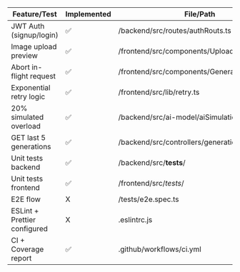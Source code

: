 | Feature/Test | Implemented | File/Path |
|---------------|--------------|-----------|
| JWT Auth (signup/login) | ✅ | /backend/src/routes/authRouts.ts |
| Image upload preview | ✅ | /frontend/src/components/Upload.tsx |
| Abort in-flight request | ✅ | /frontend/src/components/Generate.tsx |
| Exponential retry logic | ✅ | /frontend/src/lib/retry.ts |
| 20% simulated overload | ✅ | /backend/src/ai-model/aiSimulation.ts |
| GET last 5 generations | ✅ | /backend/src/controllers/generationController.ts |
| Unit tests backend | ✅ | /backend/src/__tests__/       |
| Unit tests frontend | ✅ | /frontend/src/_tests_/        |
| E2E flow | X | /tests/e2e.spec.ts |
| ESLint + Prettier configured | X | .eslintrc.js |
| CI + Coverage report | ✅ | .github/workflows/ci.yml |
